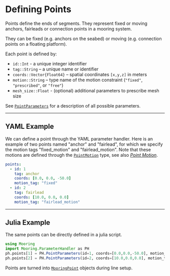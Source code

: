 # Defining Points

Points define the ends of segments. They represent fixed or moving anchors, fairleads or connection points in a mooring system.

They can be fixed (e.g. anchors on the seabed) or moving (e.g. connection points on a floating platform).  

Each point is defined by:
- `id::Int` - a unique integer identifier
- `tag::String` – a unique name or identifier
- `coords::Vector{Float64}` – spatial coordinates `[x,y,z]` in meters
- `motion::String` – type name of the motion constraint (`"fixed"`, `"prescribed"`, or `"free"`)
- `mesh_size::Float` - (optional) additional parameters to prescribe mesh size

See [`PointParameters`](@ref) for a description of all possible parameters.

---

## YAML Example
We can define a point through the YAML parameter handler. Here is an example of two points named "anchor" and "fairlead", for which we specify the motion tags "fixed_motion" and "fairlead_motion". Note that these motions are defined through the [`PointMotion`](@ref) type, see also [*Point Motion*](userguide/motion.md).
```yaml
points:
  - id: 1
    tag: anchor
    coords: [0.0, 0.0, -50.0]
    motion_tag: "fixed"
  - id: 2
    tag: fairlead
    coords: [10.0, 0.0, 0.0]
    motion_tag: "fairlead_motion"
```

---

## Julia Example
The same points can be directly defined in a julia script.
```julia
using Mooring
import Mooring.ParameterHandler as PH
ph.points[1] = PH.PointParameters(id=1, coords=[0.0,0.0,-50.0], motion_tag="fixed")
ph.points[2] = PH.PointParameters(id=2, coords=[10.0,0.0,0.0], motion_tag="fairlead_motion")
```


Points are turned into [`MooringPoint`](@ref) objects during line setup.